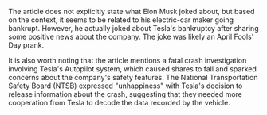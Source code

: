 The article does not explicitly state what Elon Musk joked about, but based on the context, it seems to be related to his electric-car maker going bankrupt. However, he actually joked about Tesla's bankruptcy after sharing some positive news about the company. The joke was likely an April Fools' Day prank.

It is also worth noting that the article mentions a fatal crash investigation involving Tesla's Autopilot system, which caused shares to fall and sparked concerns about the company's safety features. The National Transportation Safety Board (NTSB) expressed "unhappiness" with Tesla's decision to release information about the crash, suggesting that they needed more cooperation from Tesla to decode the data recorded by the vehicle.